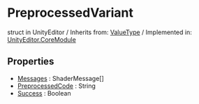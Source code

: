 # PreprocessedVariant
struct in UnityEditor
 / Inherits from: <a href="https://docs.unity3d.com/6000.2/Documentation/ScriptReference/ValueType.html">ValueType</a> / Implemented in: <a href="https://docs.unity3d.com/6000.2/Documentation/ScriptReference/UnityEditor.CoreModule.html">UnityEditor.CoreModule</a>

## Properties
- <a href="https://docs.unity3d.com/6000.2/Documentation/ScriptReference/PreprocessedVariant-Messages.html">Messages</a> : ShaderMessage[]
- <a href="https://docs.unity3d.com/6000.2/Documentation/ScriptReference/PreprocessedVariant-PreprocessedCode.html">PreprocessedCode</a> : String
- <a href="https://docs.unity3d.com/6000.2/Documentation/ScriptReference/PreprocessedVariant-Success.html">Success</a> : Boolean
